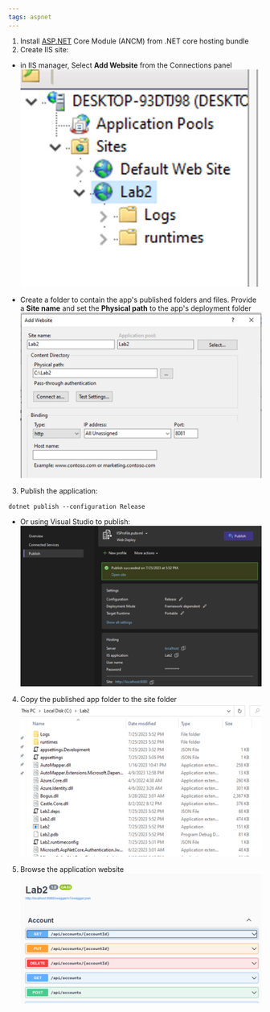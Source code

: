 ```yaml
---
tags: aspnet 
---
```

1. Install [ASP.NET](http://asp.net/) Core Module (ANCM) from .NET core hosting bundle
2. Create IIS site:

- in IIS manager, Select **Add Website** from the Connections panel
![Pasted image 20230729225215](attachments/Pasted%20image%2020230729225215.png)

- Create a folder to contain the app's published folders and files. Provide a **Site name** and set the **Physical path** to the app's deployment folder
![Pasted image 20230729225228](attachments/Pasted%20image%2020230729225228.png)

3. Publish the application:

```docker
dotnet publish --configuration Release
```

- Or using Visual Studio to publish:
![Pasted image 20230729225240](attachments/Pasted%20image%2020230729225240.png)

4. Copy the published app folder to the site folder
![Pasted image 20230729225254](attachments/Pasted%20image%2020230729225254.png)

5. Browse the application website
![Pasted image 20230729225307](attachments/Pasted%20image%2020230729225307.png)